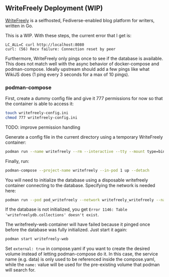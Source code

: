## WriteFreely Deployment (WIP)

[WriteFreely](https://writefreely.org/) is a selfhosted, Fediverse-enabled
blog platform for writers, written in Go.

This is a WIP. With these steps, the current error that I get is:

```
LC_ALL=C curl http://localhost:8080
curl: (56) Recv failure: Connection reset by peer
```

Furthermore, WriteFreely only pings once to see if the database is available.
This does not match well with the async behavior of docker-compose and
podman-compose. Ideally upstream should add a few pings like what WikiJS does
(1 ping every 3 seconds for a max of 10 pings).

### podman-compose

First, create a dummy config file and give it 777 permissions for now so that
the container is able to access it:

```bash
touch writefreely-config.ini
chmod 777 writefreely-config.ini
```

TODO: improve permission handling

Generate a config file in the current directory using a temporary WriteFreely
container:

```bash
podman run --name writefreely --rm --interactive --tty --mount type=bind,source=./writefreely-config.ini,destination=/go/config.ini,rw docker.io/writeas/writefreely:latest config generate
```

Finally, run:

```bash
podman-compose --project-name writefreely --in-pod 1 up --detach
```

You will need to initialize the database using a disposable writefreely container
connecting to the database. Specifying the network is needed here:

```bash
podman run --pod pod_writefreely --network writefreely_writefreely --name writefreely --rm --interactive --tty --mount type=bind,source=./writefreely-config.ini,destination=/go/config.ini,rw docker.io/writeas/writefreely:latest db init
```

If the database is not initialized, you get
`Error 1146: Table 'writefreelydb.collections' doesn't exist`.

The writefreely-web container will have failed because it pinged once before
the database was fully initialized. Just start it again:

```bash
podman start writefreely-web
```

Set `external: true` in compose.yaml if you want to create the desired volume
instead of letting podman-compose do it. In this case, the service name
(e.g. data) is only used to be referenced inside the compose.yaml, while the
`name:` value will be used for the pre-existing volume that podman will search for.
